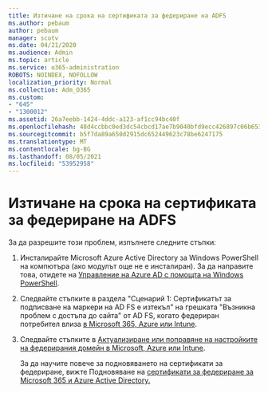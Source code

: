 ```yaml
---
title: Изтичане на срока на сертификата за федериране на ADFS
ms.author: pebaum
author: pebaum
manager: scotv
ms.date: 04/21/2020
ms.audience: Admin
ms.topic: article
ms.service: o365-administration
ROBOTS: NOINDEX, NOFOLLOW
localization_priority: Normal
ms.collection: Adm_O365
ms.custom:
- "645"
- "1300012"
ms.assetid: 26a7eebb-1424-4ddc-a123-af1cc94bc40f
ms.openlocfilehash: 48d4ccbbc0ed3dc54cbcd17ae7b9040bfd9ecc426897c06b653bf40bc7d5e9b2
ms.sourcegitcommit: b5f7da89a650d2915dc652449623c78be6247175
ms.translationtype: MT
ms.contentlocale: bg-BG
ms.lasthandoff: 08/05/2021
ms.locfileid: "53952958"
---
```

# <a name="adfs-federation-certificate-expiring"></a>Изтичане на срока на сертификата за федериране на ADFS

За да разрешите този проблем, изпълнете следните стъпки:
  
1. Инсталирайте Microsoft Azure Active Directory за Windows PowerShell на компютъра (ако модулът още не е инсталиран). За да направите това, отидете на [Управление на Azure AD с помощта на Windows PowerShell](https://aka.ms/aadposh).

2. Следвайте стъпките в раздела "Сценарий 1: Сертификатът за подписване на маркери на AD FS е изтекъл" на грешката "Възникна проблем с достъпа до сайта" от AD FS, когато федериран потребител влиза [в Microsoft 365, Azure или Intune](https://support.microsoft.com/help/2713898/there-was-a-problem-accessing-the-site-error-from-ad-fs-when-a-federat).

3. Следвайте стъпките в [Актуализиране или поправяне на настройките на федерирания домейн в Microsoft, Azure или Intune](https://docs.microsoft.com/office365/troubleshoot/security/update-federated-domain-office-365).

    За да научите повече за подновяването на сертификати за федериране, вижте Подновяване на [сертификати за федериране за Microsoft 365 и Azure Active Directory.](https://docs.microsoft.com/azure/active-directory/connect/active-directory-aadconnect-o365-certs)
